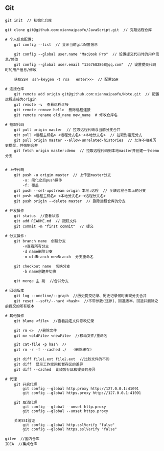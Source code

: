 ## Git
    git init  // 初始化仓库

    git clone git@github.com:xiannaipaofu/JavaScript.git  // 克隆远程仓库

    # 个人信息配置: 
        git config --list  // 显示当前git配置信息

        git config --global user.name "MacBook Pro"  // 设置提交代码时的用户信息/修改
        git config --global user.email "1367682868@qq.com"  // 设置提交代码时的用户信息/修改

        获取SSH  ssh-keygen -t rsa   enter>>>  // 配置SSH

    # 连接仓库
        git remote add origin git@github.com:xiannaipaofu/Note.git  // 配置远程连接为origin
        git remote -v  查看远程连接
        git remote remove hello  删除远程连接
        git remote rename old_name new_name  # 修改仓库名

    # 拉取代码
        git pull origin master  // 拉取远程代码与当前分支合并
        git pull <远程主机名> <远程分支名>:<本地分支名>  // 拉取到指定分支
        git pull origin master --allow-unrelated-histories  // 允许不相关历史提交，并强制合并
        git fetch origin master:demo  // 拉取远程代码到本地master并创建一个demo分支
        

    # 上传代码
        git push -u origin master  // 上传至master分支
            -u: 简化之后push操作
            -f: 覆盖
        git push --set-upstream origin 本地:远程  // 关联远程仓库上的分支
        git push <远程主机名> <本地分支名>:<远程分支名>
        git push origin --delete master  // 删除远程仓库的分支
    
    # 开发操作
        git status  //查看状态
        git add README.md  // 跟踪文件
        git commit -m "first commit"  // 提交

    # 分支操作:
        git branch name  创建分支
            -v查看所有分支
            -d name删除分支
            -m oldBranch newBranch  分支重命名
            
        git checkout name  切换分支
            -b name创建并切换

        git merge 主 副  //合并分支

    # 回退版本
        git log --oneline/--graph  //历史提交记录、历史记录何时出现分支合并
        git reset --soft/--hard <hash>  //不带参数(还原)、回退版本、回退并删除之前提交的所有版本

    # 其他操作
        git blame <file>  //查看指定文件修改记录

        git rm <>  //删除文件
        git mv <oldFile> <newFile>  //移动文件/重命名

        git cat-file -p hash  //
        git rm -r -f --cached ./   (删除缓存)

        git diff file1.ext file2.ext  //比较文件的不同
        git diff  显示工作空间和暂存区的差异
        git diff --cached  比较暂存区和提交的差异

    # 代理
        git 开启代理
            git config --global http.proxy http://127.0.0.1:41091
            git config --global https.proxy http://127.0.0.1:41091

        git 取消代理
            git config --global --unset http.proxy
            git config --global --unset https.proxy

        关闭SSI验证
            git config --global http.sslVerify "false"
            git config --global https.sslVerify "false"

    gitee  //国内仓库
    IDEA  //集成仓库